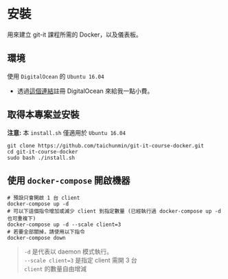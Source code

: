 # 安裝

用來建立 git-it 課程所需的 Docker，以及儀表板。

## 環境

使用 `DigitalOcean` 的 `Ubuntu 16.04`

* 透過[這個連結](https://m.do.co/c/81327b020798)註冊 DigitalOcean 來給我一點小費。

## 取得本專案並安裝

**注意:** 本 `install.sh` 僅適用於 `Ubuntu 16.04`

```shell
git clone https://github.com/taichunmin/git-it-course-docker.git
cd git-it-course-docker
sudo bash ./install.sh
```

## 使用 `docker-compose` 開啟機器

```shell
# 預設只會開啟 1 台 client
docker-compose up -d
# 可以下這個指令增加或減少 client 到指定數量 (已經執行過 docker-compose up -d 也可重複下)
docker-compose up -d --scale client=3
# 若要全部關掉，請使用以下指令
docker-compose down
```

> `-d` 是代表以 daemon 模式執行。  
> `--scale client=3` 是指定 client 需開 3 台  
> `client` 的數量自由增減  
